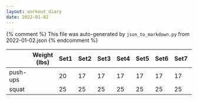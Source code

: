 ```yaml
---
layout: workout_diary
date: 2022-01-02
---
```


{% comment %}
    This file was auto-generated by `json_to_markdown.py` from 2022-01-02.json
{% endcomment %}

|                             | Weight (lbs) | Set1 | Set2 | Set3 | Set4 | Set5 | Set6 | Set7 | Set8 | Set9 | Set10 | Set11 | Set12 |
|-----------------------------|--------------|------|------|------|------|------|------|------|------|------|-------|-------|-------|
| push-ups |  | 20 | 17 | 17 | 17 | 17 | 17 | 17 |  |  |  |  |  |
| squat |  | 25 | 25 | 25 | 25 | 25 | 25 | 25 | 25 | 29 | 25 | 21 | 25 |
